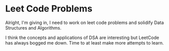 # Leet Code Problems

Alright, I'm giving in, I need to work on leet code problems and solidify Data Structures and Algorithms.

I think the concepts and applications of DSA are interesting but LeetCode has always
bogged me down. Time to at least make more attempts to learn.
